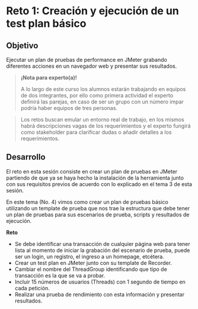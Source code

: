# Reto 1: Creación y ejecución de un test plan básico

## Objetivo

Ejecutar un plan de pruebas de performance en JMeter grabando diferentes acciones en un navegador web y presentar sus resultados.

>**¡Nota para experto(a)!**
>
> A lo largo de este curso los alumnos estarán trabajando en equipos de dos integrantes, por ello como primera actividad el experto definirá las parejas, en caso de ser un grupo con un número impar podría haber equipos de tres personas.

> Los retos buscan emular un entorno real de trabajo, en los mismos habrá descripciones vagas de los requerimientos y el experto fungirá como stakeholder para clarificar dudas o añadir detalles a los requerimientos.


## Desarrollo

El reto en esta sesión consiste en crear un plan de pruebas en JMeter partiendo de que ya se haya hecho la instalación de la herramienta junto con sus requisitos previos de acuerdo con lo explicado en el tema 3 de esta sesión. 

En este tema (No. 4) vimos como crear un plan de pruebas básico utilizando un template de prueba que nos trae la estructura que debe tener un plan de pruebas para sus escenarios de prueba, scripts y resultados de ejecución.

**Reto**

- Se debe identificar una transacción de cualquier página web para tener lista al momento de iniciar la grabación del escenario de prueba, puede ser un login, un registro, el ingreso a un homepage, etcétera.
- Crear un test plan en JMeter junto con su template de Recorder.
- Cambiar el nombre del ThreadGroup identificando que tipo de transacción es la que se va a probar.
- Incluir 15 números de usuarios (Threads) con 1 segundo de tiempo en cada petición.
- Realizar una prueba de rendimiento con esta información y presentar resultados.
